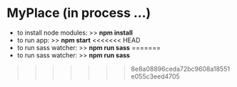 # MyPlace (in process ...)

- to install node modules: >> **npm install**
- to run app: >> **npm start**
<<<<<<< HEAD
- to run sass watcher: >> **npm run sass**
=======
- to run sass watcher: >> **npm run sass**
>>>>>>> 8e8a08896ceda72bc9608a18551e055c3eed4705
